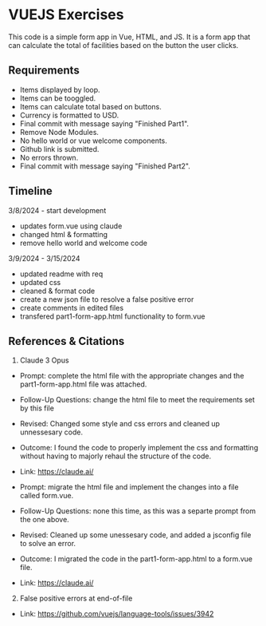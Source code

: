 # VUEJS Exercises

This code is a simple form app in Vue, HTML, and JS. It is a form app that can calculate the total of facilities
based on the button the user clicks. 


## Requirements
- Items displayed by loop.
- Items can be tooggled.
- Items can calculate total based on buttons.
- Currency is formatted to USD.
- Final commit with message saying "Finished Part1". 
- Remove Node Modules.
- No hello world or vue welcome components.
- Github link is submitted.
- No errors thrown. 
- Final commit with message saying "Finished Part2". 


## Timeline
3/8/2024 - start development
- updates form.vue using claude 
- changed html & formatting
- remove hello world and welcome code

3/9/2024 - 3/15/2024
- updated readme with req
- updated css
- cleaned & format code
- create a new json file to resolve a false positive error
- create comments in edited files
- transfered part1-form-app.html functionality to form.vue

## References & Citations
1. Claude 3 Opus
- Prompt: complete the html file with the appropriate changes and the part1-form-app.html file was attached.
- Follow-Up Questions: change the html file to meet the requirements set by this file
- Revised: Changed some style and css errors and cleaned up unnessesary code. 
- Outcome: I found the code to properly implement the css and formatting without having to majorly rehaul the structure of the code. 
- Link: https://claude.ai/

- Prompt: migrate the html file and implement the changes into a file called form.vue.
- Follow-Up Questions: none this time, as this was a separte prompt from the one above. 
- Revised: Cleaned up some unessesary code, and added a jsconfig file to solve an error. 
- Outcome: I migrated the code in the part1-form-app.html to a form.vue file. 
- Link: https://claude.ai/

2. False positive errors at end-of-file
- Link: https://github.com/vuejs/language-tools/issues/3942 
